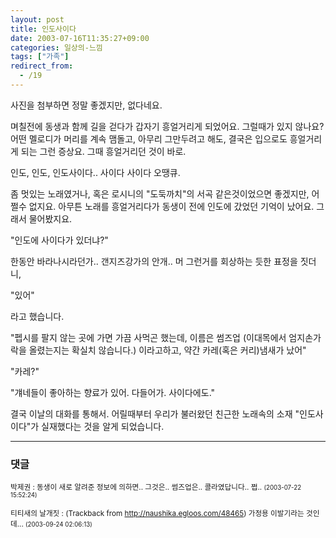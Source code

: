 ```yaml
---
layout: post
title: 인도사이다
date: 2003-07-16T11:35:27+09:00
categories: 일상의-느낌
tags: ["가족"]
redirect_from:
  - /19
---
```


사진을 첨부하면 정말 좋겠지만, 없다네요.

며칠전에 동생과 함께 길을 걷다가 갑자기 흥얼거리게 되었어요. 그럴때가 있지 않나요? 어떤 멜로디가 머리를 계속 맴돌고, 아무리 그만두려고 해도, 결국은 입으로도 흥얼거리게 되는 그런 증상요. 그때 흥얼거리던 것이 바로.

인도, 인도, 인도사이다.. 사이다 사이다 오땡큐.

좀 멋있는 노래였거나, 혹은 로시니의 "도둑까치"의 서곡 같은것이었으면 좋겠지만, 어쩔수 없지요. 아무튼 노래를 흥얼거리다가 동생이 전에 인도에 갔었던 기억이 났어요. 그래서 물어봤지요.

"인도에 사이다가 있더냐?"

한동안 바라나시라던가.. 갠지즈강가의 안개.. 머 그런거를 회상하는 듯한 표정을 짓더니,

"있어"

라고 했습니다.

"펩시를 팔지 않는 곳에 가면 가끔 사먹곤 했는데, 이름은 썸즈업 (이대목에서 엄지손가락을 올렸는지는 확실치 않습니다.) 이라고하고, 약간 카레(혹은 커리)냄새가 났어"

"카레?"

"걔네들이 좋아하는 향료가 있어. 다들어가. 사이다에도."

결국 이날의 대화를 통해서. 어릴때부터 우리가 불러왔던 친근한 노래속의 소재 "인도사이다"가 실재했다는 것을 알게 되었습니다.

* * *

### 댓글



<!--- cmt:29 --->
<!--- mail: --->
<!--- parent:0 --->

<small class=comment>박제권 : 동생이 새로 알려준 정보에 의하면.. 그것은.. 썸즈업은.. 콜라였답니다.. 쩝.. <small>(2003-07-22 15:52:24)</small></small>


<!--- cmt:30 --->
<!--- mail: --->
<!--- parent:0 --->

<small class=comment>티티새의 날개짓 : <!-- ping:30 ---> (Trackback from <a href='http://naushika.egloos.com/48465'>http://naushika.egloos.com/48465</a>) 가정용 이발기라는 것인데... <small>(2003-09-24 02:06:13)</small></small>

